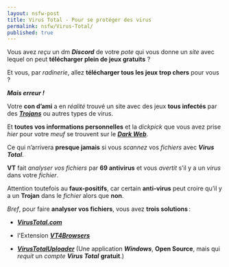 ```yaml
---
layout: nsfw-post
title: Virus Total - Pour se protéger des virus
permalink: nsfw/Virus-Total/
published: true
---
```


Vous avez *reçu* un dm ***Discord*** de votre *pote* qui vous donne un *site* avec lequel on peut **télécharger plein de jeux gratuits** ?

Et vous, par *radinerie*, allez **télécharger tous les jeux trop chers** pour vous ?

***Mais erreur !***

Votre **con d’ami** a en *réalité* trouvé un site avec des jeux **tous infectés** par des [***Trojans***](https://fr.wikipedia.org/wiki/Cheval_de_Troie_(informatique)) ou autres types de virus.

Et **toutes vos informations personnelles** et la *dickpick* que vous avez prise *hier* pour votre *meuf* se trouvent sur le [***Dark Web***](https://fr.wikipedia.org/wiki/Dark_web).

Ce qui n’arrivera **presque jamais** si vous *scannez* vos *fichiers* avec ***Virus Total***.

**VT** fait *analyser vos fichiers* par **69 antivirus** et vous *avertit* s’il y a un *virus* dans votre *fichier*.

Attention toutefois au **faux-positifs**, car certain **anti-virus** peut croire qu’il y a un **Trojan** dans le *fichier* alors que **non**.

*Bref*, pour faire **analyser vos fichiers**, vous avez **trois solutions** :

* [***VirusTotal.com***](https://virustotal.com)

* l'Extension [***VT4Browsers***](https://support.virustotal.com/hc/en-us/articles/115002700745-Browser-Extensions)

* [***VirusTotalUploader***](https://github.com/SamuelTulach/VirusTotalUploader) (Une application ***Windows***, **Open Source**, mais qui *requit* un *compte* ***Virus Total*** **gratuit**.)
